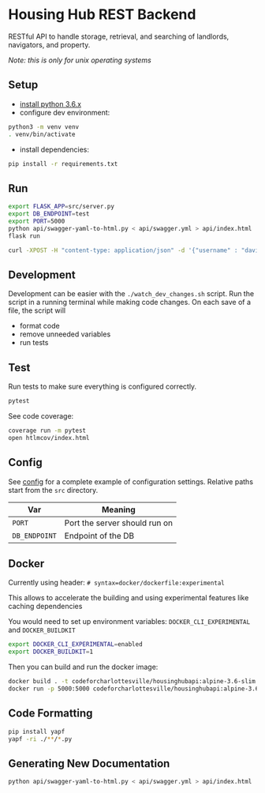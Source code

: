 # Housing Hub REST Backend 

RESTful API to handle storage, retrieval, and searching of landlords, navigators, and property.

*Note: this is only for unix operating systems*

## Setup

- [install python 3.6.x](https://realpython.com/installing-python/)
- configure dev environment:

```bash
python3 -m venv venv
. venv/bin/activate
```

- install dependencies:

```bash
pip install -r requirements.txt
```

## Run

```sh
export FLASK_APP=src/server.py
export DB_ENDPOINT=test
export PORT=5000
python api/swagger-yaml-to-html.py < api/swagger.yml > api/index.html
flask run
```

```bash
curl -XPOST -H "content-type: application/json" -d '{"username" : "david", "password" : "davidrulz"}' http://localhost:5000/navigator
```

## Development

Development can be easier with the `./watch_dev_changes.sh` script. Run the script in a running terminal while making code changes. On each save of a file, the script will 

- format code
- remove unneeded variables
- run tests

## Test

Run tests to make sure everything is configured correctly.
```sh
pytest
```

See code coverage:
```sh
coverage run -m pytest
open htlmcov/index.html
```

## Config

See [config](config.cfg) for a complete example of configuration settings. Relative paths start from the `src` directory.

Var | Meaning
--- | --- |
`PORT` | Port the server should run on
`DB_ENDPOINT` | Endpoint of the DB

## Docker

Currently using header: `# syntax=docker/dockerfile:experimental`

This allows to  accelerate the building and using experimental features like caching dependencies

You would need to set up environment variables: `DOCKER_CLI_EXPERIMENTAL` and `DOCKER_BUILDKIT` 

```bash
export DOCKER_CLI_EXPERIMENTAL=enabled
export DOCKER_BUILDKIT=1
```

Then you can build and run the docker image:

```bash
docker build . -t codeforcharlottesville/housinghubapi:alpine-3.6-slim
docker run -p 5000:5000 codeforcharlottesville/housinghubapi:alpine-3.6-slim
```

## Code Formatting

```sh
pip install yapf
yapf -ri ./**/*.py
```

## Generating New Documentation

```sh
python api/swagger-yaml-to-html.py < api/swagger.yml > api/index.html
```
